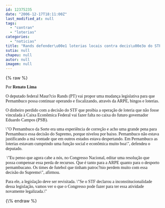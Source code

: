```yaml
---
id: 12375235
date: "2006-12-17T18:11:00Z"
last_modified_at: null
tags:
  - "contran"
  - "loterias"
categories:
  - "noticias"
title: "Rands defender\u00e1 loterias locais contra decis\u00e3o do STF"
sutia: null
chapeu: null
autor: null
imagem: null
---
```

{\% raw %}
<p><P><FONT face=Verdana>Por<STRONG> Renato Lima</STRONG></FONT></P></p>
<p><P><FONT face=Verdana>O deputado federal Maur?cio Rands (PT) vai propor uma mudança legislativa para que Pernambuco possa continuar operando e fiscalizando, através da ARPE, bingos e loterias. </FONT></P></p>
<p><P><FONT face=Verdana>O dinheiro perdido com a decisão do STF que proibia a operação de loteria que não fosse vinculada à Caixa Econômica Federal vai fazer falta no caixa do futuro governador Eduardo Campos (PSB).</FONT></P></p>
<p><P><FONT face=Verdana>\"O Pernambuco da Sorte era uma experiência de correção e acho uma grande pena para Pernambuco essa decisão do Supremo, porque nivelou por baixo. Pernambuco não estava justificando a má vontade que em outros estados estava despertando. Em Pernambuco as loterias estavam cumprindo uma função social e econômica muito boa\", defendeu o deputado.</FONT></P></p>
<p><P><FONT face=Verdana>&nbsp;\"Eu penso que agora cabe a nós, no Congresso Nacional, editar uma resolução que possa compensar essa perda de recursos. Que é tanto para a ARPE quanto para o desporto pernambucano. Os times de futebol que tinham patroc?nio perdem muito com essa decisão do Supremo\", afirmou.</FONT></P></p>
<p><P><FONT face=Verdana>Para ele, a legislação deve ser revisitada. \"Se o STF declarou a inconstitucionalidade dessa legislação, vamos ver o que o Congresso pode fazer para ter essa atividade novamente legalizada.\"</FONT></P> </p>
{\% endraw %}